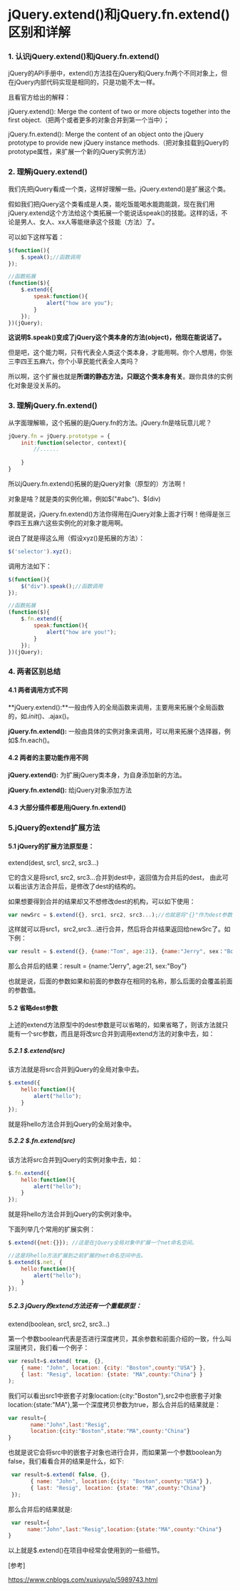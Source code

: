 # jQuery.extend()和jQuery.fn.extend()区别和详解

### 1. 认识jQuery.extend()和jQuery.fn.extend()

jQuery的API手册中，extend()方法挂在jQuery和jQuery.fn两个不同对象上，但在jQuery内部代码实现是相同的，只是功能不太一样。

且看官方给出的解释：

jQuery.extend(): Merge the content of two or more objects together into the first object.（把两个或者更多的对象合并到第一个当中）；

jQuery.fn.extend():  Merge the content of an object onto the jQuery prototype to provide new jQuery instance methods.（把对象挂载到jQuery的prototype属性，来扩展一个新的jQuery实例方法）


### 2. 理解jQuery.extend()

我们先把jQuery看成一个类，这样好理解一些。jQuery.extend()是扩展这个类。

假如我们把jQuery这个类看成是人类，能吃饭能喝水能跑能跳，现在我们用jQuery.extend这个方法给这个类拓展一个能说话speak()的技能。这样的话，不论是男人、女人、xx人等能继承这个技能（方法）了。

可以如下这样写着：
```js
$(function(){
    $.speak();//函数调用
});

//函数拓展
(function($){
    $.extend({
        speak:function(){
            alert("how are you");
        }
    });
})(jQuery);
```

**这说明$.speak()变成了jQuery这个类本身的方法(object)，他现在能说话了。**

但是吧，这个能力啊，只有代表全人类这个类本身，才能用啊。你个人想用，你张三李四王五麻六，你个小草民能代表全人类吗？

所以啊，这个扩展也就是**所谓的静态方法，只跟这个类本身有关**。跟你具体的实例化对象是没关系的。

### 3. 理解jQuery.fn.extend()

从字面理解嘛，这个拓展的是jQuery.fn的方法。jQuery.fn是啥玩意儿呢？

```js
jQuery.fn = jQuery.prototype = {
    init:function(selector, context){
        //......
        
    }
}
```

所以jQuery.fn.extend()拓展的是jQuery对象（原型的）方法啊！

对象是啥？就是类的实例化嘛，例如$("#abc")、$(div)

那就是说，jQuery.fn.extend()方法你得用在jQuery对象上面才行啊！他得是张三李四王五麻六这些实例化的对象才能用啊。

说白了就是得这么用（假设xyz()是拓展的方法）：

```js
$('selector').xyz();
```

调用方法如下：
```js
$(function(){
    $("div").speak();//函数调用
});

//函数拓展
(function($){
    $.fn.extend({
        speak:function(){
            alert("how are you!");
        }
    });
})(jQuery);
```

### 4. 两者区别总结

#### 4.1 两者调用方式不同

**jQuery.extend():**一般由传入的全局函数来调用，主要用来拓展个全局函数的，如$.init()、$.ajax()。

**jQuery.fn.extend():** 一般由具体的实例对象来调用，可以用来拓展个选择器，例如$.fn.each()。

#### 4.2 两者的主要功能作用不同

**jQuery.extend():** 为扩展jQuery类本身，为自身添加新的方法。

**jQuery.fn.extend():** 给jQuery对象添加方法

#### 4.3 大部分插件都是用jQuery.fn.extend()

### 5.jQuery的extend扩展方法

#### 5.1 jQuery的扩展方法原型是：
extend(dest, src1, src2, src3...)

它的含义是将src1, src2, src3...合并到dest中，返回值为合并后的dest，
由此可以看出该方法合并后，是修改了dest的结构的。

如果想要得到合并的结果却又不想修改dest的机构，可以如下使用：
```js
var newSrc = $.extend({}, src1, src2, src3...);//也就是将"{}"作为dest参数
```
这样就可以将src1，src2,src3...进行合并，然后将合并结果返回给newSrc了。如下例：
```js
var result = $.extend({}, {name:"Tom", age:21}, {name:"Jerry", sex："Boy"});
```
那么合并后的结果：result = {name:"Jerry", age:21, sex:"Boy"}

也就是说，后面的参数如果和前面的参数存在相同的名称，那么后面的会覆盖前面的参数值。

#### 5.2 省略dest参数

上述的extend方法原型中的dest参数是可以省略的，如果省略了，则该方法就只能有一个src参数，而且是将改src合并到调用extend方法的对象中去，如：

##### 5.2.1 $.extend(src) 

该方法就是将src合并到jQuery的全局对象中去。

```js
$.extend({
    hello:function(){
        alert("hello");
    }
});
```

就是将hello方法合并到jQuery的全局对象中。

##### 5.2.2 $.fn.extend(src) 

该方法将src合并到jQuery的实例对象中去，如：

```js
$.fn.extend({
    hello:function(){
        alert("hello");
    }
});
```

就是将hello方法合并到jQuery的实例对象中。

下面列举几个常用的扩展实例：
```js
$.extend({net:{}}); //这是在jQuery全局对象中扩展一个net命名空间。

//这是将hello方法扩展到之前扩展的net命名空间中去。
$.extend($.net, {  
    hello:function(){
        alert("hello");
    }
}); 
```

##### 5.2.3 jQuery的extend方法还有一个重载原型：

extend(boolean, src1, src2, src3...)

第一个参数boolean代表是否进行深度拷贝，其余参数和前面介绍的一致，什么叫深层拷贝，我们看一个例子：

```js
var result=$.extend( true, {}, 
    { name: "John", location: {city: "Boston",county:"USA"} }, 
    { last: "Resig", location: {state: "MA",county:"China"} } 
); 
```

我们可以看出src1中嵌套子对象location:{city:"Boston"},src2中也嵌套子对象location:{state:"MA"},第一个深度拷贝参数为true，那么合并后的结果就是： 

```js
var result={
       name:"John",last:"Resig",
       location:{city:"Boston",state:"MA",county:"China"}
}
```

也就是说它会将src中的嵌套子对象也进行合并，而如果第一个参数boolean为false，我们看看合并的结果是什么，如下:

```js
 var result=$.extend( false, {}, 
       { name: "John", location:{city: "Boston",county:"USA"} },  
       { last: "Resig", location: {state: "MA",county:"China"} 
 }); 
```

那么合并后的结果就是:
 
```js
 var result={
      name:"John",last:"Resig",location:{state:"MA",county:"China"}
}
```

以上就是$.extend()在项目中经常会使用到的一些细节。

[参考]

https://www.cnblogs.com/xuxiuyu/p/5989743.html


